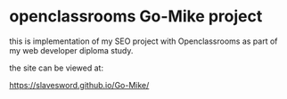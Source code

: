 # openclassrooms Go-Mike project
this is implementation of my SEO project with Openclassrooms as part of my web developer diploma study.

the site can be viewed at: 

https://slavesword.github.io/Go-Mike/

